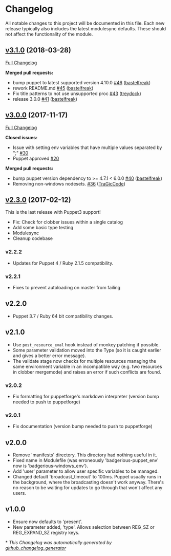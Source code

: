 # Changelog

All notable changes to this project will be documented in this file.
Each new release typically also includes the latest modulesync defaults.
These should not affect the functionality of the module.

## [v3.1.0](https://github.com/voxpupuli/puppet-windows_env/tree/v3.1.0) (2018-03-28)

[Full Changelog](https://github.com/voxpupuli/puppet-windows_env/compare/v3.0.0...v3.1.0)

**Merged pull requests:**

- bump puppet to latest supported version 4.10.0 [\#46](https://github.com/voxpupuli/puppet-windows_env/pull/46) ([bastelfreak](https://github.com/bastelfreak))
- rework README.md [\#45](https://github.com/voxpupuli/puppet-windows_env/pull/45) ([bastelfreak](https://github.com/bastelfreak))
- Fix title patterns to not use unsupported proc [\#43](https://github.com/voxpupuli/puppet-windows_env/pull/43) ([treydock](https://github.com/treydock))
- release 3.0.0 [\#41](https://github.com/voxpupuli/puppet-windows_env/pull/41) ([bastelfreak](https://github.com/bastelfreak))

## [v3.0.0](https://github.com/voxpupuli/puppet-windows_env/tree/v3.0.0) (2017-11-17)

[Full Changelog](https://github.com/voxpupuli/puppet-windows_env/compare/v2.3.0...v3.0.0)

**Closed issues:**

- Issue with setting env variables that have multiple values separated by ";" [\#30](https://github.com/voxpupuli/puppet-windows_env/issues/30)
- Puppet approved [\#20](https://github.com/voxpupuli/puppet-windows_env/issues/20)

**Merged pull requests:**

- bump puppet version dependency to \>= 4.7.1 \< 6.0.0 [\#40](https://github.com/voxpupuli/puppet-windows_env/pull/40) ([bastelfreak](https://github.com/bastelfreak))
- Removing non-windows nodesets. [\#36](https://github.com/voxpupuli/puppet-windows_env/pull/36) ([TraGicCode](https://github.com/TraGicCode))

## [v2.3.0](https://github.com/voxpupuli/puppet-windows_env/tree/v2.3.0) (2017-02-12)

This is the last release with Puppet3 support!
* Fix: Check for clobber issues within a single catalog
* Add some basic type testing
* Modulesync
* Cleanup codebase

### v2.2.2

- Updates for Puppet 4 / Ruby 2.1.5 compatibility.

### v2.2.1

- Fixes to prevent autoloading on master from failing

## v2.2.0

- Puppet 3.7 / Ruby 64 bit compatibility changes.

## v2.1.0

- Use `post_resource_eval` hook instead of monkey patching if possible.
- Some parameter validation moved into the Type (so it is caught earlier and
  gives a better error message).
- The validate stage now checks for multiple resources managing the same environment
  variable in an incompatible way (e.g. two resources in clobber mergemode) and raises
  an error if such conflicts are found.

### v2.0.2

- Fix formatting for puppetforge's markdown interpreter (version bump needed to push to puppetforge)

### v2.0.1

- Fix documentation (version bump needed to push to puppetforge)

## v2.0.0

- Remove 'manifests' directory. This directory had nothing useful in it.
- Fixed name in Modulefile (was erroneously 'badgerious-puppet_env' now is 'badgerious-windows_env').
- Add 'user' parameter to allow user specific variables to be managed.
- Changed default 'broadcast_timeout' to 100ms. Puppet usually runs in the background, where the broadcasting
  doesn't work anyway. There's no reason to be waiting for updates to go through that won't affect any users.

## v1.0.0

- Ensure now defaults to 'present'.
- New parameter added, 'type'. Allows selection between REG_SZ or REG_EXPAND_SZ registry keys.


\* *This Changelog was automatically generated by [github_changelog_generator](https://github.com/skywinder/Github-Changelog-Generator)*